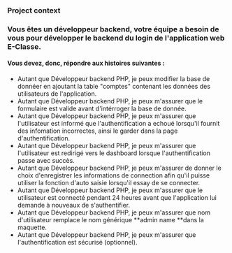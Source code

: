 ### Project context
### Vous êtes un développeur backend, votre équipe a besoin de vous pour développer le backend du login de l'application web E-Classe.

#### Vous devez, donc, répondre aux histoires suivantes :

- Autant que Développeur backend PHP, je peux modifier la base de donnéer en ajoutant la table "comptes" contenant les données des utilisateurs de l'application.
- Autant que Développeur backend PHP, je peux m'assurer que le formulaire est valide avant d'intérroger la base de donnée.
- Autant que Développeur backend PHP, je peux m'assurer que l'utilisateur est informé que l'authentification a echoué lorsqu'il fournit des infomation incorrectes, ainsi le garder dans la page d'authentification.
- Autant que Développeur backend PHP, je peux m'assurer que l'utilisateur est redirigé vers le dashboard lorsque l'authentification passe avec succès.
- Autant que Développeur backend PHP, je peux m'assurer de donner le choix d'enregistrer les informations de connection afin qu'il puisse utiliser la fonction d'auto saisie lorsqu'il essay de se connecter.
- Autant que Développeur backend PHP, je peux m'assurer que le utilisateur est connecté pendant 24 heures avant que l'application lui demande à nouveaux de s'authentifier.
- Autant que Développeur backend PHP, je peux m'assurer que nom d'utilisateur remplace le nom générique **admin name **dans la maquette.
- Autant que Développeur backend PHP, je peux m'assurer que l'authentification est sécurisé (optionnel).